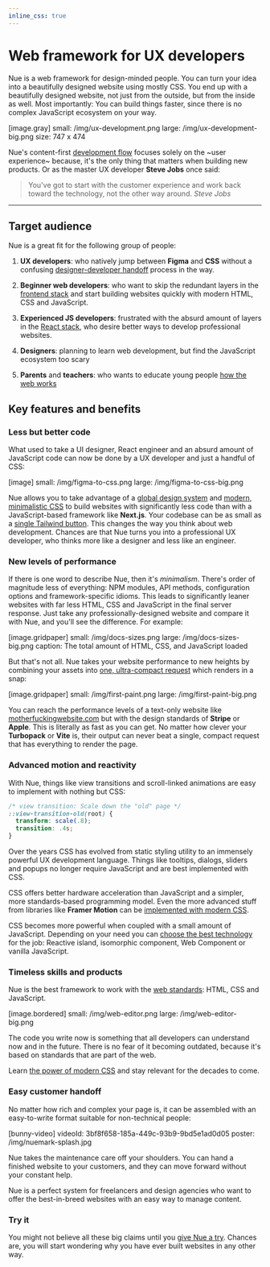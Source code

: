 ```yaml
---
inline_css: true
---
```


# Web framework for UX developers
Nue is a web framework for design-minded people. You can turn your idea into a beautifully designed website using mostly CSS. You end up with a beautifully designed website, not just from the outside, but from the inside as well. Most importantly: You can build things faster, since there is no complex JavaScript ecosystem on your way.

[image.gray]
  small: /img/ux-development.png
  large: /img/ux-development-big.png
  size: 747 x 474


Nue's content-first [development flow](ux-development.html) focuses solely on the ~user experience~ because, it's the only thing that matters when building new products. Or as the master UX developer **Steve Jobs** once said:

> You've got to start with the customer experience and work back toward the technology, not the other way around. *Steve Jobs*

- - -

## Target audience
Nue is a great fit for the following group of people:

1. **UX developers**: who natively jump between **Figma** and **CSS** without a confusing [designer-developer handoff](//medium.com/design-warp/5-most-common-designer-developer-handoff-mishaps-ba96012be8a7) process in the way.

2. **Beginner web developers**: who want to skip the redundant layers in the [frontend stack](//roadmap.sh/frontend) and start building websites quickly with modern HTML, CSS and JavaScript.

3. **Experienced JS developers**: frustrated with the absurd amount of layers in the [React stack](//roadmap.sh/react), who desire better ways to develop professional websites.

4. **Designers**: planning to learn web development, but find the JavaScript ecosystem too scary

5. **Parents** and **teachers**: who wants to educate young people [how the web works](//www.websitearchitecture.co.uk/resources/examples/web-standards-model/)


## Key features and benefits


### Less but better code
What used to take a UI designer, React engineer and an absurd amount of JavaScript code can now be done by a UX developer and just a handful of CSS:

[image]
  small: /img/figma-to-css.png
  large: /img/figma-to-css-big.png


Nue allows you to take advantage of a [global design system](global-design-system.html) and [modern, minimalistic CSS](css-best-practices.html) to build websites with significantly less code than with a JavaScript-based framework like **Next.js**. Your codebase can be as small as a [single Tailwind button](/blog/introducing-nue-css/). This changes the way you think about web development. Chances are that Nue turns you into a professional UX developer, who thinks more like a designer and less like an engineer.


### New levels of performance
If there is one word to describe Nue, then it's *minimalism*. There's order of magnitude less of everything: NPM modules, API methods, configuration options and framework-specific idioms. This leads to significantly leaner websites with far less HTML, CSS and JavaScript in the final server response. Just take any professionally-designed website and compare it with Nue, and you'll see the difference. For example:

[image.gridpaper]
  small: /img/docs-sizes.png
  large: /img/docs-sizes-big.png
  caption: The total amount of HTML, CSS, and JavaScript loaded


But that's not all. Nue takes your website performance to new heights by combining your assets into [one, ultra-compact request](performance-optimization.html) which renders in a snap:

[image.gridpaper]
  small: /img/first-paint.png
  large: /img/first-paint-big.png

You can reach the performance levels of a text-only website like [motherfuckingwebsite.com](//motherfuckingwebsite.com/) but with the design standards of **Stripe** or **Apple**. This is literally as fast as you can get. No matter how clever your **Turbopack** or **Vite** is, their output can never beat a single, compact request that has everything to render the page.



### Advanced motion and reactivity
With Nue, things like view transitions and scroll-linked animations are easy to implement with nothing but CSS:

```css
/* view transition: Scale down the "old" page */
::view-transition-old(root) {
  transform: scale(.8);
  transition: .4s;
}
```

Over the years CSS has evolved from static styling utility to an immensely powerful UX development language. Things like tooltips, dialogs, sliders and popups no longer require JavaScript and are best implemented with CSS.

CSS offers better hardware acceleration than JavaScript and a simpler, more standards-based programming model. Even the more advanced stuff from libraries like **Framer Motion** can be [implemented with modern CSS](//motion.dev/blog/do-you-still-need-framer-motion).

CSS becomes more powerful when coupled with a small amount of JavaScript. Depending on your need you can [choose the best technology](reactivity.html) for the job: Reactive island, isomorphic component, Web Component or vanilla JavaScript.



### Timeless skills and products
Nue is the best framework to work with the [web standards](//www.w3.org/wiki/The_web_standards_model_-_HTML_CSS_and_JavaScript): HTML, CSS and JavaScript.

[image.bordered]
  small: /img/web-editor.png
  large: /img/web-editor-big.png

The code you write now is something that all developers can understand now and in the future. There is no fear of it becoming outdated, because it's based on standards that are part of the web.

Learn [the power of modern CSS](css-best-practices.html) and stay relevant for the decades to come.


### Easy customer handoff
No matter how rich and complex your page is, it can be assembled with an easy-to-write format suitable for non-technical people:

[bunny-video]
  videoId: 3bf8f658-185a-449c-93b9-9bd5e1ad0d05
  poster: /img/nuemark-splash.jpg

Nue takes the maintenance care off your shoulders. You can hand a finished website to your customers, and they can move forward without your constant help.

Nue is a perfect system for freelancers and design agencies who want to offer the best-in-breed websites with an easy way to manage content.


### Try it
You might not believe all these big claims until you [give Nue a try](installation.html). Chances are, you will start wondering why you have ever built websites in any other way.






